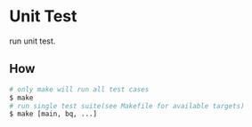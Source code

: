 # Unit Test

run unit test.

## How

```bash
# only make will run all test cases
$ make
# run single test suite(see Makefile for available targets)
$ make [main, bq, ...]
```

